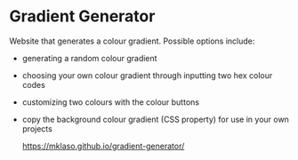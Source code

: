 # Gradient Generator

Website that generates a colour gradient. Possible options include:

- generating a random colour gradient
- choosing your own colour gradient through inputting two hex colour codes
- customizing two colours with the colour buttons
- copy the background colour gradient (CSS property) for use in your own projects

  https://mklaso.github.io/gradient-generator/

